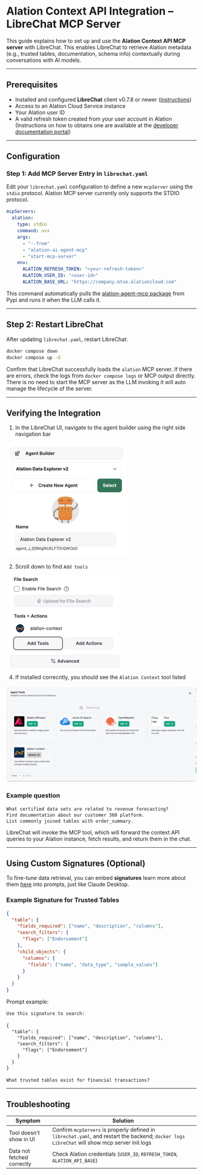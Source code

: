 
# Alation Context API Integration – LibreChat MCP Server

This guide explains how to set up and use the **Alation Context API MCP server** with LibreChat. This enables LibreChat to retrieve Alation metadata (e.g., trusted tables, documentation, schema info) contextually during conversations with AI models.

---

## Prerequisites

- Installed and configured **LibreChat** client v0.7.8 or newer ([instructions](https://www.librechat.ai/docs/quick_start/local_setup))
- Access to an Alation Cloud Service instance
- Your Alation user ID
- A valid refresh token created from your user account in Alation (Instructions on how to obtains one are available at the [developer documentation portal](https://developer.alation.com/dev/docs/authentication-into-alation-apis#create-a-refresh-token-via-the-ui))

---

## Configuration

### Step 1: Add MCP Server Entry in `librechat.yaml`

Edit your `librechat.yaml` configuration to define a new `mcpServer` using the `stdio` protocol. Alation MCP server currently only supports the STDIO protocol.


```yaml
mcpServers:
  alation:
    type: stdio
    command: uvx
    args:
      - "--from"
      - "alation-ai-agent-mcp"
      - "start-mcp-server"
    env:
      ALATION_REFRESH_TOKEN: "<your-refresh-token>"
      ALATION_USER_ID: "<user-id>"
      ALATION_BASE_URL: "https://company.mtse.alationcloud.com"
```
This command automatically pulls the [alation-agent-mcp package](https://pypi.org/project/alation-ai-agent-mcp/) from Pypi and runs it when the LLM calls it.

---

## Step 2: Restart LibreChat

After updating `librechat.yaml`, restart LibreChat:

```bash
docker compose down
docker compose up -d
```

Confirm that LibreChat successfully loads the `alation` MCP server. If there are errors, check the logs from `docker compose logs` or MCP output directly. There is no need to start the MCP server as the LLM invoking it will auto manage the lifecycle of the server.

---

## Verifying the Integration

1. In the LibreChat UI, navigate to the agent builder using the right side navigation bar

<img width="320" alt="Screenshot 2025-05-05 at 8 08 31 PM" src="./librechat-agent-builder-ui.png" />

2. Scroll down to find `Add tools`

<img width="300" alt="Screenshot 2025-05-05 at 8 08 25 PM" src="./librechat-agent-builder-add-tools.png" />

4. If installed correcntly, you should see the `Alation Context` tool listed

![Screenshot 2025-05-05 at 8 08 17 PM](./librechat-select-agent-tools.jpg)

### Example question
```text
What certified data sets are related to revenue forecasting?
Find documentation about our customer 360 platform.
List commonly joined tables with order_summary.
```

LibreChat will invoke the MCP tool, which will forward the context API queries to your Alation instance, fetch results, and return them in the chat.

---

## Using Custom Signatures (Optional)

To fine-tune data retrieval, you can embed **signatures** learn more about them [here](../signature.md) into prompts, just like Claude Desktop.

### Example Signature for Trusted Tables

```json
{
  "table": {
    "fields_required": ["name", "description", "columns"],
    "search_filters": {
      "flags": ["Endorsement"]
    },
    "child_objects": {
      "columns": {
        "fields": ["name", "data_type", "sample_values"]
      }
    }
  }
}
```

Prompt example:

```
Use this signature to search:

{
  "table": {
    "fields_required": ["name", "description", "columns"],
    "search_filters": {
      "flags": ["Endorsement"]
    }
  }
}

What trusted tables exist for financial transactions?
```

---

## Troubleshooting

| Symptom | Solution |
|--------|----------|
| Tool doesn't show in UI | Confirm `mcpServers` is properly defined in `librechat.yaml`, and restart the backend; `docker logs LibreChat` will show mcp server init logs |
| Data not fetched correctly | Check Alation credentials (`USER_ID`, `REFRESH_TOKEN`, `ALATION_API_BASE`) |
